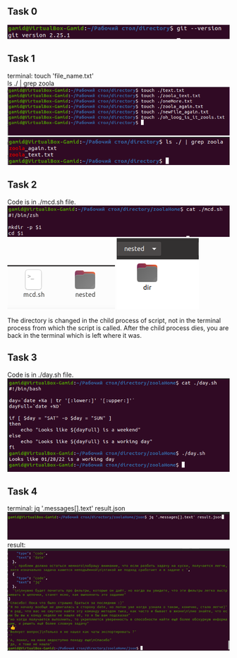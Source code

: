 ## Task 0
![Task_0](Task_0.png)

## Task 1
terminal: touch 'file_name.txt'  
	   ls ./ | grep zoola  
![Task_1_1](Task_1_1.png)
![Task_1_2](Task_1_2.png)

## Task 2
Code is in ./mcd.sh file.  
![Task_2_1](Task_2_1.png)
![Task_2_2](Task_2_2.png)
![Task_2_3](Task_2_3.png)

The directory is changed in the child process of script, not in the terminal process from which the script is called. After the child process dies, you are back in the terminal which is left where it was.

## Task 3
Code is in ./day.sh file.  
![Task_3](Task_3.png)

## Task 4
terminal: jq '.messages[].text' result.json  
![Task_4_1](Task_4_1.png)  
result:  
![Task_4_2](Task_4_2.png)
